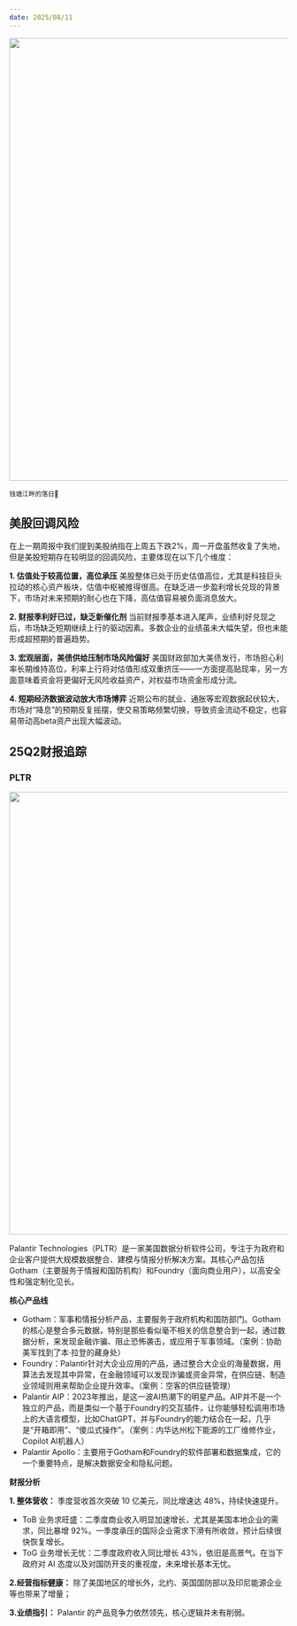 ```yaml
---
date: 2025/08/11
---
```


<img src="/assets/14.jpg" width="800" />

<small>钱塘江畔的落日🌇</small>

## 美股回调风险

在上一期周报中我们提到美股纳指在上周五下跌2%，周一开盘虽然收复了失地，但是美股短期存在较明显的回调风险，主要体现在以下几个维度：

**1. 估值处于较高位置，高位承压**
美股整体已处于历史估值高位，尤其是科技巨头拉动的核心资产板块，估值中枢被推得很高。在缺乏进一步盈利增长兑现的背景下，市场对未来预期的耐心也在下降，高估值容易被负面消息放大。

**2. 财报季利好已过，缺乏新催化剂**
当前财报季基本进入尾声，业绩利好兑现之后，市场缺乏短期继续上行的驱动因素。多数企业的业绩虽未大幅失望，但也未能形成超预期的普遍趋势。

**3. 宏观层面，美债供给压制市场风险偏好**
美国财政部加大美债发行，市场担心利率长期维持高位，利率上行将对估值形成双重挤压——一方面提高贴现率，另一方面意味着资金将更偏好无风险收益资产，对权益市场资金形成分流。

**4. 短期经济数据波动放大市场博弈**
近期公布的就业、通胀等宏观数据起伏较大，市场对“降息”的预期反复摇摆，使交易策略频繁切换，导致资金流动不稳定，也容易带动高beta资产出现大幅波动。

## 25Q2财报追踪
### PLTR

<img src="/assets/15.jpg" width="800">

Palantir Technologies（PLTR）是一家美国数据分析软件公司，专注于为政府和企业客户提供大规模数据整合、建模与情报分析解决方案。其核心产品包括Gotham（主要服务于情报和国防机构）和Foundry（面向商业用户），以高安全性和强定制化见长。

**核心产品线**

- Gotham：军事和情报分析产品，主要服务于政府机构和国防部门。Gotham的核心是整合多元数据，特别是那些看似毫不相关的信息整合到一起，通过数据分析，来发现金融诈骗、阻止恐怖袭击，或应用于军事领域。（案例：协助美军找到了本·拉登的藏身处）
- Foundry：Palantir针对大企业应用的产品，通过整合大企业的海量数据，用算法去发现其中异常，在金融领域可以发现诈骗或资金异常，在供应链、制造业领域则用来帮助企业提升效率。（案例：空客的供应链管理）
- Palantir AIP：2023年推出，是这一波AI热潮下的明星产品。AIP并不是一个独立的产品，而是类似一个基于Foundry的交互插件，让你能够轻松调用市场上的大语言模型，比如ChatGPT，并与Foundry的能力结合在一起，几乎是“开箱即用”、“傻瓜式操作”。（案例：内华达州松下能源的工厂维修作业，Copilot AI机器人）
- Palantir Apollo：主要用于Gotham和Foundry的软件部署和数据集成，它的一个重要特点，是解决数据安全和隐私问题。

**财报分析**

**1. 整体营收：**
季度营收首次突破 10 亿美元，同比增速达 48%，持续快速提升。

- ToB 业务求旺盛：二季度商业收入明显加速增长，尤其是美国本地企业的需求，同比暴增 92%。一季度承压的国际企业需求下滑有所收敛，预计后续很快恢复增长。
- ToG 业务增长无忧：二季度政府收入同比增长 43%，依旧是高景气。在当下政府对 AI 态度以及对国防开支的重视度，未来增长基本无忧。

**2.经营指标健康：**
除了美国地区的增长外，北约、英国国防部以及印尼能源企业等也带来了增量；

**3.业绩指引：** 
Palantir 的产品竞争力依然领先，核心逻辑并未有削弱。